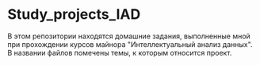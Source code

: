 # Study_projects_IAD
В этом репозитории находятся домашние задания, выполненные мной при прохождении курсов майнора "Интеллектуальный анализ данных". В названии файлов помечены темы, к которым относится проект.
